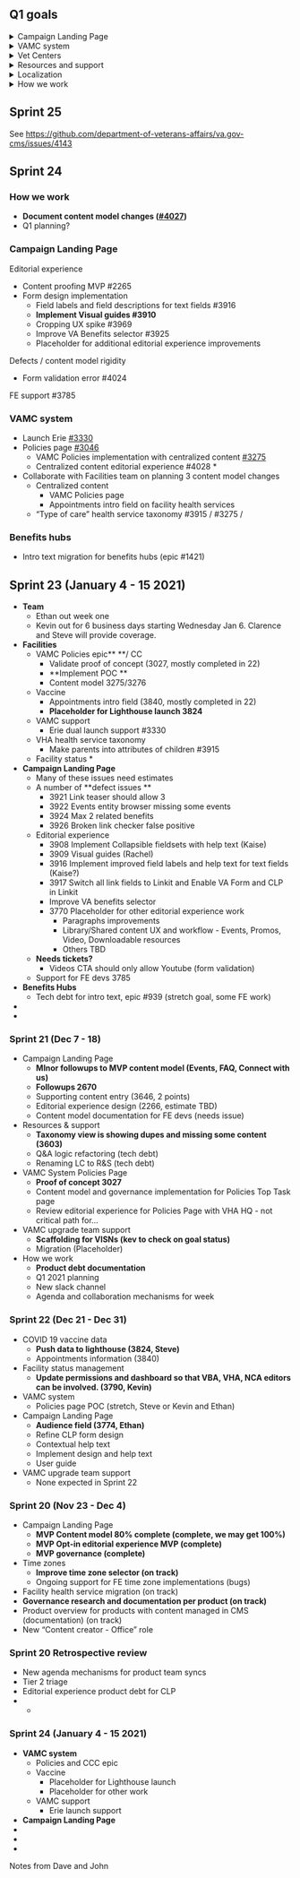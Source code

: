 ## Q1 goals 

<details><summary>Campaign Landing Page</summary>

 *  Editorial experience
 *  Governance post-MVP?
 *  Train
 *  Launch!
</details>

<details><summary>VAMC system</summary>

 * Launch X VAMCs to dual state (and full?)
 *  VAMC top task pages: 
    * Policies, other?
    * Editorial experience
 * Vaccine health services - Service location data (phone numbers, etc)
 * IA governance 
</details>

<details><summary>Vet Centers</summary>
 
 * Iterate on VHA health service taxonomy
 * Build Vet Center MVP
</details>

<details><summary>Resources and support</summary>

* Video editorial experience (blocked by D9)
* Search based on tag
* TBD based on roadmap

</details>

<details><summary>Localization</summary>

* TBD
* There will be CMS Core / Product team collaboration on this initiative

</details>

<details><summary>How we work</summary>

* Improve collaboration with various product teams?
* Contribute to VA design system?
* Define services?

</details>

## Sprint 25

See https://github.com/department-of-veterans-affairs/va.gov-cms/issues/4143



## Sprint 24

### How we work
 * **Document content model changes ([#4027](https://github.com/department-of-veterans-affairs/va.gov-cms/issues/4027))**
 * Q1 planning?

### Campaign Landing Page 

Editorial experience 

 * Content proofing MVP #2265
 * Form design implementation
   * Field labels and field descriptions for text fields #3916
   *  **Implement Visual guides #3910**
   * Cropping UX spike #3969
   * Improve VA Benefits selector #3925
   * Placeholder for additional editorial experience improvements 
   
Defects / content model rigidity

 * Form validation error #4024
  
FE support #3785
        
### VAMC system

 * Launch Erie  [#3330](https://github.com/department-of-veterans-affairs/va.gov-cms/issues/3330)
 * Policies page  [#3046](https://github.com/department-of-veterans-affairs/va.gov-cms/issues/3046)
   *  VAMC Policies implementation with centralized content  [#3275](https://github.com/department-of-veterans-affairs/va.gov-cms/issues/3275)
   *  Centralized content editorial experience #4028 
      * 
 * Collaborate with Facilities team on planning 3 content model changes
   * Centralized content
     * VAMC Policies page 
     * Appointments intro field on facility health services 
   * “Type of care” health service taxonomy #3915 / #3275 / 
  

### Benefits hubs

 * Intro text migration for benefits hubs (epic #1421)

## Sprint 23 (January 4 - 15 2021)

*   **Team**
    *   Ethan out week one
    *   Kevin out for 6 business days starting Wednesday Jan 6.  Clarence and Steve will provide coverage. 
*   **Facilities**
    *   VAMC Policies epic**  **/ CC 
        *   Validate  proof of concept (3027, mostly completed in 22)
        *   **Implement POC **
        *   Content model 3275/3276
    *   Vaccine 
        *   Appointments intro field (3840, mostly completed in 22) 
        *   **Placeholder for Lighthouse launch 3824**
    *   VAMC support
        *   Erie dual launch support #3330
    *   VHA health service taxonomy 
        *   Make parents into attributes of children #3915
    *   Facility status
        *   
*   **Campaign Landing Page**
    *   Many of these issues need estimates
    *   A number of **defect issues **
        *   3921 Link teaser should allow 3
        *   3922 Events entity browser missing some events
        *   3924 Max 2 related benefits
        *   3926 Broken link checker false positive
    *   Editorial experience
        *   3908 Implement Collapsible fieldsets with help text (Kaise) 
        *   3909 Visual guides (Rachel) 
        *   3916 Implement improved field labels and help text for text fields (Kaise?) 
        *   3917 Switch all link fields to Linkit and Enable VA Form and CLP in Linkit 
        *   Improve VA benefits selector 
        *   3770 Placeholder for other editorial experience work 
            *   Paragraphs improvements
            *   Library/Shared content UX and workflow - Events, Promos, Video, Downloadable resources
            *   Others TBD
    *   **Needs tickets?**
        *   Videos CTA should only allow Youtube (form validation)
    *   Support for FE devs 3785
*   **Benefits Hubs**
    *   Tech debt for intro text, epic #939 (stretch goal, some FE work)
*   
*   


### Sprint 21 (Dec 7 - 18)



*   Campaign Landing Page
    *   **MInor followups to MVP content model (Events, FAQ, Connect with us)**
    *   **Followups 2670**
    *   Supporting content entry (3646, 2 points)
    *   Editorial experience design (2266, estimate TBD)
    *   Content model documentation for FE devs (needs issue) 
*   Resources & support
    *   **Taxonomy view is showing dupes and missing some content (3603)**
    *   Q&A logic refactoring (tech debt)
    *   Renaming LC to R&S (tech debt)
*   VAMC System Policies Page 
    *   **Proof of concept 3027**
    *   Content model and governance implementation for Policies Top Task page 
    *   Review editorial experience for Policies Page with VHA HQ - not critical path for…
*   VAMC upgrade team support
    *   **Scaffolding for VISNs (kev to check on goal status)**
    *   Migration (Placeholder)
*   How we work
    *   **Product debt documentation**
    *   Q1 2021 planning
    *   New slack channel 
    *   Agenda and collaboration mechanisms for week


### Sprint 22 (Dec 21 - Dec 31)



*   COVID 19 vaccine data 
    *   **Push data to lighthouse (3824, Steve)**
    *   Appointments information (3840)
*   Facility status management
    *   **Update permissions and dashboard so that VBA, VHA, NCA editors can be involved. (3790, Kevin)**
*   VAMC system
    *   Policies page POC (stretch, Steve or Kevin and Ethan)
*   Campaign Landing Page
    *   **Audience field (3774, Ethan)**
    *   Refine CLP form design
    *   Contextual help text
    *   Implement design and help text
    *   User guide
*   VAMC upgrade team support
    *   None expected in Sprint 22


### Sprint 20 (Nov 23 - Dec 4)



*   Campaign Landing Page
    *   **MVP Content model 80% complete (complete, we may get 100%)**
    *   **MVP Opt-in editorial experience MVP (complete)**
    *   **MVP governance (complete)**
*   Time zones
    *   **Improve time zone selector (on track)**
    *   Ongoing support for FE time zone implementations (bugs)
*   Facility health service migration (on track)
*   **Governance research and documentation per product (on track)**
*   Product overview for products with content managed in CMS (documentation) (on track)
*   New “Content creator - Office” role


### Sprint 20 Retrospective review

*   New agenda mechanisms for product team syncs
*   Tier 2 triage
*   Editorial experience product debt for CLP
*   
    *   


### 


### 


### Sprint 24 (January 4 - 15 2021)



*   **VAMC system**
    *   Policies and CCC epic
    *   Vaccine 
        *   Placeholder for Lighthouse launch
        *   Placeholder for other work
    *   VAMC support
        *   Erie launch support
*   **Campaign Landing Page**
*   
*   
*   

Notes from Dave and John
